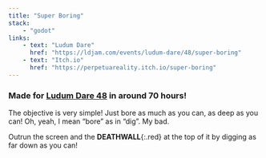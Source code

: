 ```yaml
---
title: "Super Boring"
stack:
    - "godot"
links:
    - text: "Ludum Dare"
      href: "https://ldjam.com/events/ludum-dare/48/super-boring"
    - text: "Itch.io"
      href: "https://perpetuareality.itch.io/super-boring"
---
```

### Made for [Ludum Dare 48](https://ldjam.com/events/ludum-dare/48) in around 70 hours!

The objective is very simple! Just bore as much as you can, as deep as you can! Oh, yeah, I mean “bore” as in “dig”. My bad.

Outrun the screen and the **DEATHWALL**{:.red} at the top of it by digging as far down as you can!